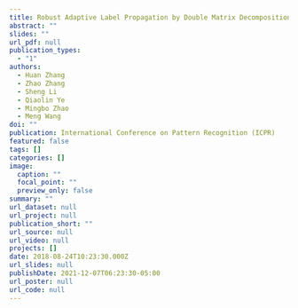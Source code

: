 ```yaml
---
title: Robust Adaptive Label Propagation by Double Matrix Decomposition
abstract: ""
slides: ""
url_pdf: null
publication_types:
  - "1"
authors:
  - Huan Zhang
  - Zhao Zhang
  - Sheng Li
  - Qiaolin Ye
  - Mingbo Zhao
  - Meng Wang
doi: ""
publication: International Conference on Pattern Recognition (ICPR)
featured: false
tags: []
categories: []
image:
  caption: ""
  focal_point: ""
  preview_only: false
summary: ""
url_dataset: null
url_project: null
publication_short: ""
url_source: null
url_video: null
projects: []
date: 2018-08-24T10:23:30.000Z
url_slides: null
publishDate: 2021-12-07T06:23:30-05:00
url_poster: null
url_code: null
---
```

